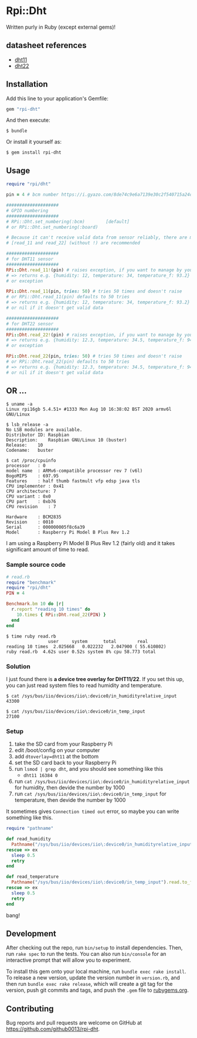 # Rpi::Dht

Written purly in Ruby (except external gems)!

## datasheet references

- [dht11][1]
- [dht22][2]

## Installation

Add this line to your application's Gemfile:

```rb
gem "rpi-dht"
```

And then execute:

    $ bundle

Or install it yourself as:

    $ gem install rpi-dht

## Usage

```rb
require "rpi/dht"

pin = 4 # bcm number https://i.gyazo.com/8de74c9e6a7139e30c2f540715a24dc9.png

####################
# GPIO numbering
####################
# RPi::Dht.set_numbering(:bcm)        [default]
# or RPi::Dht.set_numbering(:board)

# Because it can't receive valid data from sensor reliably, there are methods try to read continusly until it gets valid data
# [read_11 and read_22] (without !) are recommended

####################
# for DHT11 sensor
####################
RPi::Dht.read_11!(pin) # raises exception, if you want to manage by yourself
# => returns e.g. {humidity: 12, temperature: 34, temperature_f: 93.2}
# or exception

RPi::Dht.read_11(pin, tries: 50) # tries 50 times and doesn't raise
# or RPi::Dht.read_11(pin) defaults to 50 tries
# => returns e.g. {humidity: 12, temperature: 34, temperature_f: 93.2}
# or nil if it doesn't get valid data

####################
# for DHT22 sensor
####################
RPi::Dht.read_22!(pin) # raises exception, if you want to manage by yourself
# => returns e.g. {humidity: 12.3, temperature: 34.5, temperature_f: 94.1}
# or exception

RPi::Dht.read_22(pin, tries: 50) # tries 50 times and doesn't raise
# or RPi::Dht.read_22(pin) defaults to 50 tries
# => returns e.g. {humidity: 12.3, temperature: 34.5, temperature_f: 94.1}
# or nil if it doesn't get valid data
```

## OR ...

    $ uname -a
    Linux rpi16gb 5.4.51+ #1333 Mon Aug 10 16:38:02 BST 2020 armv6l GNU/Linux

    $ lsb_release -a
    No LSB modules are available.
    Distributor ID:	Raspbian
    Description:	Raspbian GNU/Linux 10 (buster)
    Release:	10
    Codename:	buster

    $ cat /proc/cpuinfo
    processor	: 0
    model name	: ARMv6-compatible processor rev 7 (v6l)
    BogoMIPS	: 697.95
    Features	: half thumb fastmult vfp edsp java tls
    CPU implementer	: 0x41
    CPU architecture: 7
    CPU variant	: 0x0
    CPU part	: 0xb76
    CPU revision	: 7

    Hardware	: BCM2835
    Revision	: 0010
    Serial		: 000000005f8c6a39
    Model		: Raspberry Pi Model B Plus Rev 1.2

I am using a Raspberry Pi Model B Plus Rev 1.2 (fairly old) and it takes significant amount of time to read.

### Sample source code

```rb
# read.rb
require "benchmark"
require "rpi/dht"
PIN = 4

Benchmark.bm 10 do |r|
  r.report "reading 10 times" do
    10.times { RPi::Dht.read_22(PIN) }
  end
end
```

    $ time ruby read.rb
                    user     system      total        real
    reading 10 times  2.025668   0.022232   2.047900 ( 55.610802)
    ruby read.rb  4.62s user 0.52s system 8% cpu 58.773 total

### Solution

I just found there is **a device tree overlay for DHT11/22**. If you set this up, you can just read system files to read humidity and temperature.

    $ cat /sys/bus/iio/devices/iio\:device0/in_humidityrelative_input
    43300

    $ cat /sys/bus/iio/devices/iio\:device0/in_temp_input
    27100

### Setup

1. take the SD card from your Raspberry Pi
1. edit /boot/config on your computer
1. add `dtoverlay=dht11` at the bottom
1. set the SD card back to your Raspberry Pi
1. run `lsmod | grep dht`, and you should see something like this
   - `dht11 16384 0`
1. run `cat /sys/bus/iio/devices/iio\:device0/in_humidityrelative_input` for humidity, then devide the number by 1000
1. run `cat /sys/bus/iio/devices/iio\:device0/in_temp_input` for temperature, then devide the number by 1000

It sometimes gives `Connection timed out` error, so maybe you can write something like this.

```rb
require "pathname"

def read_humidity
  Pathname("/sys/bus/iio/devices/iio\:device0/in_humidityrelative_input").read.to_f / 1000
rescue => ex
  sleep 0.5
  retry
end

def read_temperature
  Pathname("/sys/bus/iio/devices/iio\:device0/in_temp_input").read.to_f / 1000
rescue => ex
  sleep 0.5
  retry
end
```

bang!

## Development

After checking out the repo, run `bin/setup` to install dependencies. Then, run `rake spec` to run the tests. You can also run `bin/console` for an interactive prompt that will allow you to experiment.

To install this gem onto your local machine, run `bundle exec rake install`. To release a new version, update the version number in `version.rb`, and then run `bundle exec rake release`, which will create a git tag for the version, push git commits and tags, and push the `.gem` file to [rubygems.org](https://rubygems.org).

## Contributing

Bug reports and pull requests are welcome on GitHub at https://github.com/github0013/rpi-dht.

[1]: https://akizukidenshi.com/download/ds/aosong/DHT11.pdf
[2]: https://akizukidenshi.com/download/ds/aosong/AM2302.pdf
